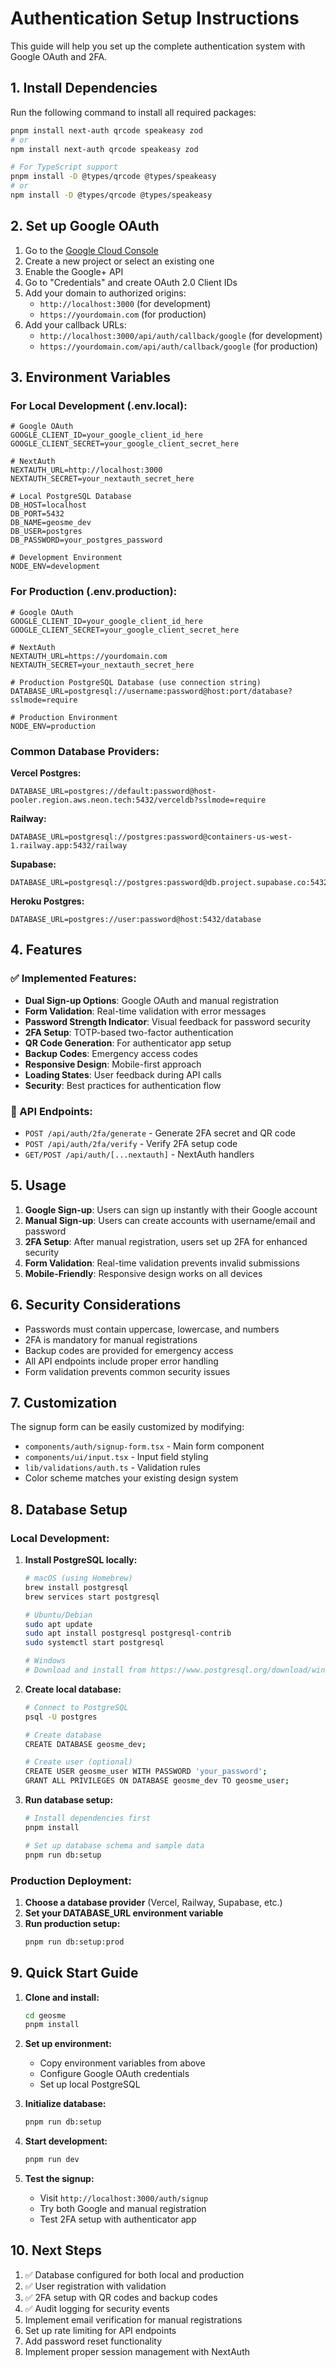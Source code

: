 # Authentication Setup Instructions

This guide will help you set up the complete authentication system with Google OAuth and 2FA.

## 1. Install Dependencies

Run the following command to install all required packages:

```bash
pnpm install next-auth qrcode speakeasy zod
# or
npm install next-auth qrcode speakeasy zod

# For TypeScript support
pnpm install -D @types/qrcode @types/speakeasy
# or
npm install -D @types/qrcode @types/speakeasy
```

## 2. Set up Google OAuth

1. Go to the [Google Cloud Console](https://console.cloud.google.com/)
2. Create a new project or select an existing one
3. Enable the Google+ API
4. Go to "Credentials" and create OAuth 2.0 Client IDs
5. Add your domain to authorized origins:
   - `http://localhost:3000` (for development)
   - `https://yourdomain.com` (for production)
6. Add your callback URLs:
   - `http://localhost:3000/api/auth/callback/google` (for development)
   - `https://yourdomain.com/api/auth/callback/google` (for production)

## 3. Environment Variables

### For Local Development (.env.local):

```env
# Google OAuth
GOOGLE_CLIENT_ID=your_google_client_id_here
GOOGLE_CLIENT_SECRET=your_google_client_secret_here

# NextAuth
NEXTAUTH_URL=http://localhost:3000
NEXTAUTH_SECRET=your_nextauth_secret_here

# Local PostgreSQL Database
DB_HOST=localhost
DB_PORT=5432
DB_NAME=geosme_dev
DB_USER=postgres
DB_PASSWORD=your_postgres_password

# Development Environment
NODE_ENV=development
```

### For Production (.env.production):

```env
# Google OAuth
GOOGLE_CLIENT_ID=your_google_client_id_here
GOOGLE_CLIENT_SECRET=your_google_client_secret_here

# NextAuth
NEXTAUTH_URL=https://yourdomain.com
NEXTAUTH_SECRET=your_nextauth_secret_here

# Production PostgreSQL Database (use connection string)
DATABASE_URL=postgresql://username:password@host:port/database?sslmode=require

# Production Environment
NODE_ENV=production
```

### Common Database Providers:

**Vercel Postgres:**

```env
DATABASE_URL=postgres://default:password@host-pooler.region.aws.neon.tech:5432/verceldb?sslmode=require
```

**Railway:**

```env
DATABASE_URL=postgresql://postgres:password@containers-us-west-1.railway.app:5432/railway
```

**Supabase:**

```env
DATABASE_URL=postgresql://postgres:password@db.project.supabase.co:5432/postgres
```

**Heroku Postgres:**

```env
DATABASE_URL=postgres://user:password@host:5432/database
```

## 4. Features

### ✅ Implemented Features:

- **Dual Sign-up Options**: Google OAuth and manual registration
- **Form Validation**: Real-time validation with error messages
- **Password Strength Indicator**: Visual feedback for password security
- **2FA Setup**: TOTP-based two-factor authentication
- **QR Code Generation**: For authenticator app setup
- **Backup Codes**: Emergency access codes
- **Responsive Design**: Mobile-first approach
- **Loading States**: User feedback during API calls
- **Security**: Best practices for authentication flow

### 🔧 API Endpoints:

- `POST /api/auth/2fa/generate` - Generate 2FA secret and QR code
- `POST /api/auth/2fa/verify` - Verify 2FA setup code
- `GET/POST /api/auth/[...nextauth]` - NextAuth handlers

## 5. Usage

1. **Google Sign-up**: Users can sign up instantly with their Google account
2. **Manual Sign-up**: Users can create accounts with username/email and password
3. **2FA Setup**: After manual registration, users set up 2FA for enhanced security
4. **Form Validation**: Real-time validation prevents invalid submissions
5. **Mobile-Friendly**: Responsive design works on all devices

## 6. Security Considerations

- Passwords must contain uppercase, lowercase, and numbers
- 2FA is mandatory for manual registrations
- Backup codes are provided for emergency access
- All API endpoints include proper error handling
- Form validation prevents common security issues

## 7. Customization

The signup form can be easily customized by modifying:

- `components/auth/signup-form.tsx` - Main form component
- `components/ui/input.tsx` - Input field styling
- `lib/validations/auth.ts` - Validation rules
- Color scheme matches your existing design system

## 8. Database Setup

### Local Development:

1. **Install PostgreSQL locally:**

   ```bash
   # macOS (using Homebrew)
   brew install postgresql
   brew services start postgresql

   # Ubuntu/Debian
   sudo apt update
   sudo apt install postgresql postgresql-contrib
   sudo systemctl start postgresql

   # Windows
   # Download and install from https://www.postgresql.org/download/windows/
   ```

2. **Create local database:**

   ```bash
   # Connect to PostgreSQL
   psql -U postgres

   # Create database
   CREATE DATABASE geosme_dev;

   # Create user (optional)
   CREATE USER geosme_user WITH PASSWORD 'your_password';
   GRANT ALL PRIVILEGES ON DATABASE geosme_dev TO geosme_user;
   ```

3. **Run database setup:**

   ```bash
   # Install dependencies first
   pnpm install

   # Set up database schema and sample data
   pnpm run db:setup
   ```

### Production Deployment:

1. **Choose a database provider** (Vercel, Railway, Supabase, etc.)
2. **Set your DATABASE_URL environment variable**
3. **Run production setup:**
   ```bash
   pnpm run db:setup:prod
   ```

## 9. Quick Start Guide

1. **Clone and install:**

   ```bash
   cd geosme
   pnpm install
   ```

2. **Set up environment:**

   - Copy environment variables from above
   - Configure Google OAuth credentials
   - Set up local PostgreSQL

3. **Initialize database:**

   ```bash
   pnpm run db:setup
   ```

4. **Start development:**

   ```bash
   pnpm run dev
   ```

5. **Test the signup:**
   - Visit `http://localhost:3000/auth/signup`
   - Try both Google and manual registration
   - Test 2FA setup with authenticator app

## 10. Next Steps

1. ✅ Database configured for both local and production
2. ✅ User registration with validation
3. ✅ 2FA setup with QR codes and backup codes
4. ✅ Audit logging for security events
5. Implement email verification for manual registrations
6. Set up rate limiting for API endpoints
7. Add password reset functionality
8. Implement proper session management with NextAuth
